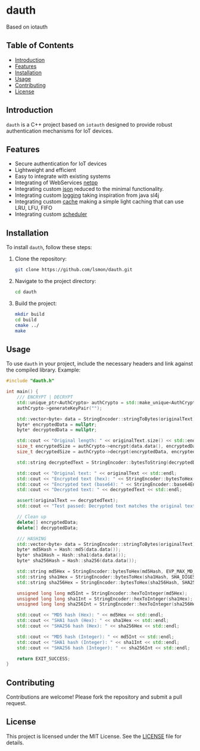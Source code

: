 # dauth
 Based on iotauth
## Table of Contents
- [Introduction](#introduction)
- [Features](#features)
- [Installation](#installation)
- [Usage](#usage)
- [Contributing](#contributing)
- [License](#license)

## Introduction
`dauth` is a C++ project based on `iotauth` designed to provide robust authentication mechanisms for IoT devices.

## Features
- Secure authentication for IoT devices
- Lightweight and efficient
- Easy to integrate with existing systems
- Integrating of WebServices [netpp](https://github.com/lsmon/netpp)
- Integrating custom [json](https://github.com/lsmon/json) reduced to the minimal functionality.
- Integrating custom [logging](https://github.com/lsmon/logpp) taking inspiration from java sl4j
- Integrating custom [cache](https://github.com/lsmon/cache) making a simple light caching that can use LRU, LFU, FIFO
- Integrating custom [scheduler](https://github.com/lsmon/scheduler)


## Installation
To install `dauth`, follow these steps:
1. Clone the repository:
    ```sh
    git clone https://github.com/lsmon/dauth.git
    ```
2. Navigate to the project directory:
    ```sh
    cd dauth
    ```
3. Build the project:
    ```sh
    mkdir build
    cd build
    cmake ../
    make
    ```

## Usage
To use `dauth` in your project, include the necessary headers and link against the compiled library. Example:
```cpp
#include "dauth.h"

int main() {
    /// ENCRYPT | DECRYPT
    std::unique_ptr<AuthCrypto> authCrypto = std::make_unique<AuthCrypto>();
    authCrypto->generateKeyPair("");

    std::vector<byte> data = StringEncoder::stringToBytes(originalText);
    byte* encryptedData = nullptr;
    byte* decryptedData = nullptr;

    std::cout << "Original length: " << originalText.size() << std::endl;
    size_t encryptedSize = authCrypto->encrypt(data.data(), encryptedData);
    size_t decryptedSize = authCrypto->decrypt(encryptedData, encryptedSize, decryptedData);

    std::string decryptedText = StringEncoder::bytesToString(decryptedData, decryptedSize);

    std::cout << "Original text: " << originalText << std::endl;
    std::cout << "Encrypted text (hex): " << StringEncoder::bytesToHex(encryptedData, encryptedSize) << std::endl;
    std::cout << "Encrypted text (base64): " << StringEncoder::base64Encode(encryptedData, encryptedSize) << std::endl;
    std::cout << "Decrypted text: " << decryptedText << std::endl;

    assert(originalText == decryptedText);
    std::cout << "Test passed: Decrypted text matches the original text." << std::endl;

    // Clean up
    delete[] encryptedData;
    delete[] decryptedData;

    /// HASHING
    std::vector<byte> data = StringEncoder::stringToBytes(originalText);
    byte* md5Hash = Hash::md5(data.data());
    byte* sha1Hash = Hash::sha1(data.data());
    byte* sha256Hash = Hash::sha256(data.data());

    std::string md5Hex = StringEncoder::bytesToHex(md5Hash, EVP_MAX_MD_SIZE);
    std::string sha1Hex = StringEncoder::bytesToHex(sha1Hash, SHA_DIGEST_LENGTH);
    std::string sha256Hex = StringEncoder::bytesToHex(sha256Hash, SHA256_DIGEST_LENGTH);

    unsigned long long md5Int = StringEncoder::hexToInteger(md5Hex);
    unsigned long long sha1Int = StringEncoder::hexToInteger(sha1Hex);
    unsigned long long sha256Int = StringEncoder::hexToInteger(sha256Hex);

    std::cout << "MD5 hash (Hex): " << md5Hex << std::endl;
    std::cout << "SHA1 hash (Hex): " << sha1Hex << std::endl;
    std::cout << "SHA256 hash (Hex): " << sha256Hex << std::endl;

    std::cout << "MD5 hash (Integer): " << md5Int << std::endl;
    std::cout << "SHA1 hash (Integer): " << sha1Int << std::endl;
    std::cout << "SHA256 hash (Integer): " << sha256Int << std::endl;

    return EXIT_SUCCESS;
}
```

## Contributing
Contributions are welcome! Please fork the repository and submit a pull request.

## License
This project is licensed under the MIT License. See the [LICENSE](LICENSE) file for details.
